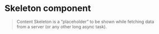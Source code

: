 # Skeleton component

> Content Skeleton is a “placeholder” to be shown while fetching data from a server (or any other long async task).